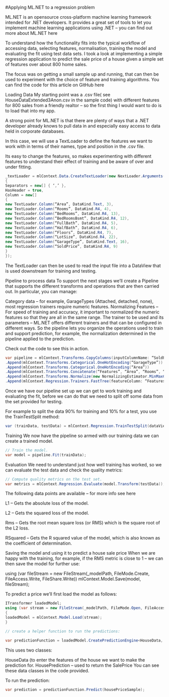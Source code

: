 
#Applying ML.NET to a regression problem

ML.NET is an opensource cross-platform machine learning framework intended for .NET developers. It provides a great set of tools to let you implement machine learning applications using .NET – you can find out more about ML.NET here

To understand how the functionality fits into the typical workflow of accessing data, selecting features, normalisation, training the model and evaluating the fit using test data sets. I took a look at implementing a simple regression application to predict the sale price of a house given a simple set of features over about 800 home sales.

The focus was on getting a small sample up and running, that can then be used to experiment with the choice of feature and training algorithms. You can find the code for this article on GitHub here

Loading Data
My starting point was a .csv file( see HouseDataExtended3Anon.csv in the sample code) with different features for 800 sales from a friendly realtor – so the first thing I would want to do is to load that into my app.

A strong point for ML.NET is that there are plenty of ways that a .NET developer already knows to pull data in and especially easy access to data held in corporate databases.

In this case, we will use a TextLoader to define the features we want to work with in terms of their names, type and position in the .csv file.

Its easy to change the features, so makes experimenting with different features to understand their effect of training and be aware of over and under fitting.

```c#
_textLoader = mlContext.Data.CreateTextLoader(new NextLoader.Arguments()
{
Separators = new[] { ‘,’ },
HasHeader = true,
Column = new[]
{
new TextLoader.Column(“Area”, DataKind.Text, 3),
new TextLoader.Column(“Rooms”, DataKind.R4, 4),
new TextLoader.Column(“BedRooms”, DataKind.R4, 13),
new TextLoader.Column(“BedRoomsBsmt”, DataKind.R4, 12),
new TextLoader.Column(“FullBath”, DataKind.R4, 5),
new TextLoader.Column(“HalfBath”, DataKind.R4, 6),
new TextLoader.Column(“Floors”, DataKind.R4, 7),
new TextLoader.Column(“LotSize”, DataKind.R4, 22),
new TextLoader.Column(“GarageType”, DataKind.Text, 16),
new TextLoader.Column(“SoldPrice”, DataKind.R4, 9)
}
});
```

The TextLoader can then be used to read the input file into a DataView that is used downstream for training and testing.

Pipeline to process data
To support the next stages we’ll create a Pipeline that supports the different transforms and operations that are then carried out.  In particular, you can manage:

Category data – for example, GarageTypes (Attached, detached, none), most regression trainers require numeric features.
Normalizing Features – For speed of training and accuracy, it important to normalized the numeric features so that they are all in the same range.
The trainer to be used and its parameters – ML.NET offers different trainers and that can be configured in different ways.
So the pipeline lets you organize the operations used to train and support prediction, for example, the normalization determined in the pipeline applied to the prediction.

Check out the code to see this in action.
```c#
var pipeline = mlContext.Transforms.CopyColumns(inputColumnName: “SoldPrice”, outputColumnName: “Label”)
.Append(mlContext.Transforms.Categorical.OneHotEncoding(“GarageType”))
.Append(mlContext.Transforms.Categorical.OneHotEncoding(“Area”))
.Append(mlContext.Transforms.Concatenate(“Features”, “Area”, “Rooms”, “BedRooms”, “BedRoomsBsmt”, “FullBath”, “HalfBath”, “Floors”, “GarageType”, “LotSize”))
.Append(mlContext.Transforms.Normalize(new NormalizingEstimator.MinMaxColumn(inputColumnName: “Features”, outputColumnName: “FeaturesNormalized”, fixZero: true)))
.Append(mlContext.Regression.Trainers.FastTree(featureColumn: “FeaturesNormalized”));
```
Once we have our pipeline set up we can get to work training and evaluating the fit, before we can do that we need to split off some data from the set provided for  testing.

For example to split the data 90% for training and 10% for a test, you use the TrainTestSplit method:

```c#
var (trainData, testData) = mlContext.Regression.TrainTestSplit(dataView, testFraction: 0.1);
```

Training
We now have the pipeline so armed with our training data we can create a trained model.
```c#
// Train the model.
var model = pipeline.Fit(trainData);
```
Evaluation
We need to understand just how well training has worked, so we can evaluate the test data and check the quality metrics:
```c#
// Compute quality metrics on the test set.
var metrics = mlContext.Regression.Evaluate(model.Transform(testData));
```
The following data points are available – for more info see here

L1 – Gets the absolute loss of the model.

L2  – Gets the squared loss of the model.

Rms – Gets the root mean square loss (or RMS) which is the square root of the L2 loss.

RSquared – Gets the R squared value of the model, which is also known as the coefficient of determination.

Saving the model and using it to predict a house sale price
When we are happy with the training, for example, if the RMS metric is close to 1 – we can then save the model for further use:

using (var fileStream = new FileStream(_modelPath, FileMode.Create, FileAccess.Write, FileShare.Write))
mlContext.Model.Save(model, fileStream);

To predict a price we’ll first load the model as follows:
```c#
ITransformer loadedModel;
using (var stream = new FileStream(_modelPath, FileMode.Open, FileAccess.Read, FileShare.Read))
{
loadedModel = mlContext.Model.Load(stream);
}

// create a helper function to run the predictions:

var predictionFunction = loadedModel.CreatePredictionEngine<HouseData, HousePrediction>(mlContext);
```
This uses two classes:

HouseData (to enter the features of the house we want to make the prediction for.
HousePrediction – used to return the SalePrice
You can see these data classes in the code provided.

To run the prediction:

```c#
var prediction = predictionFunction.Predict(housePriceSample);
```
 